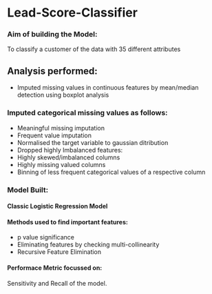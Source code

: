# Lead-Score-Classifier

### Aim of building the Model:
To classify a customer of the data with 35  different attributes

## Analysis performed:
- Imputed missing values in continuous features by mean/median detection using boxplot analysis
### Imputed categorical missing values as follows: 
- Meaningful missing imputation 
- Frequent value imputation
- Normalised the target variable to gaussian ditribution
- Dropped highly Imbalanced features: 
- Highly skewed/imbalanced columns 
- Highly missing valued columns
- Binning of less frequent categorical values of a respective column

### Model Built: 
#### Classic Logistic Regression Model

#### Methods used to find important features:
- p value significance
- Eliminating features by checking multi-collinearity
- Recursive Feature Elimination
 
#### Performace Metric focussed on:
Sensitivity and Recall of the model.
